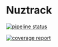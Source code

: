 # Nuztrack

[![pipeline status](https://gitlab.namibsun.net/namibsun/python/nuztrack/badges/kotlin/pipeline.svg)](https://gitlab.namibsun.net/namibsun/python/nuztrack/-/commits/kotlin)

[![coverage report](https://gitlab.namibsun.net/namibsun/python/nuztrack/badges/kotlin/coverage.svg)](https://gitlab.namibsun.net/namibsun/python/nuztrack/-/commits/kotlin) 